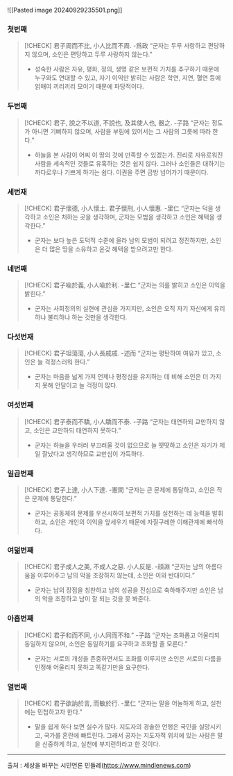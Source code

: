 ![[Pasted image 20240929235501.png]]

### 첫번째
> [!CHECK] 君子周而不比, 小人比而不周. -爲政
> “군자는 두루 사랑하고 편당하지 않으며, 소인은 편당하고 두루 사랑하지 않는다.”
>  - 성숙한 사람은 자유, 평화, 정의, 생명 같은 보편적 가치를 추구하기 때문에 누구와도 연대할 수 있고, 자기 이익만 밝히는 사람은 학연, 지연, 혈연 등에 얽매여 끼리끼리 모이기 때문에 파당적이다.  

### 두번째
> [!CHECK] 君子, 說之不以道, 不說也, 及其使人也, 器之. -子路
> “군자는 정도가 아니면 기뻐하지 않으며, 사람을 부림에 있어서는 그 사람의 그릇에 따라 한다.”
>  - 하늘을 본 사람이 어찌 이 땅의 것에 만족할 수 있겠는가. 진리로 자유로워진 사람을 세속적인 것들로 유혹하는 것은 쉽지 않다. 그러나 소인들은 대하기는 까다로우나 기쁘게 하기는 쉽다. 이권을 주면 금방 넘어가기 때문이다.

### 세번재
> [!CHECK] 君子懷德, 小人懷土. 君子懷刑, 小人懷惠. -里仁
> “군자는 덕을 생각하고 소인은 처하는 곳을 생각하며, 군자는 모범을 생각하고 소인은 혜택을 생각한다.”
>  - 군자는 보다 높은 도덕적 수준에 올라 남의 모범이 되려고 정진하지만, 소인은 더 많은 땅을 소유하고 온갖 혜택을 받으려고만 한다.  

### 네번째
> [!CHECK] 君子喩於義, 小人喩於利. -里仁
> “군자는 의를 밝히고 소인은 이익을 밝힌다.”
>  - 군자는 사회정의의 실현에 관심을 가지지만, 소인은 오직 자기 자신에게 유리하냐 불리하냐 하는 것만을 생각한다. 

### 다섯번재
> [!CHECK] 君子坦蕩蕩, 小人長戚戚. -述而
> “군자는 평탄하여 여유가 있고, 소인은 늘 걱정스러워 한다.”
>  - 군자는 마음을 넓게 가져 언제나 평정심을 유지하는 데 비해 소인은 더 가지지 못해 안달이고 늘 걱정이 많다.  

### 여섯번째
> [!CHECK] 君子泰而不驕, 小人驕而不泰. -子路
> “군자는 태연하되 교만하지 않고, 소인은 교만하되 태연하지 못하다.”
>  - 군자는 하늘을 우러러 부끄러울 것이 없으므로 늘 떳떳하고 소인은 자기가 제일 잘났다고 생각하므로 교만심이 가득하다.

### 일곱번째
> [!CHECK] 君子上達, 小人下達. -憲問
> “군자는 큰 문제에 통달하고, 소인은 작은 문제에 통달한다.”
>  - 군자는 공동체의 문제를 우선시하여 보편적 가치를 실천하는 데 능력을 발휘하고, 소인은 개인의 이익을 앞세우기 때문에 자질구레한 이해관계에 빠삭하다.  
> 
### 여덞번째
> [!CHECK] 君子成人之美, 不成人之惡. 小人反是. -顔淵
> “군자는 남의 아름다움을 이루어주고 남의 악을 조장하지 않는데, 소인은 이와 반대이다.”
>  - 군자는 남의 장점을 칭찬하고 남의 성공을 진심으로 축하해주지만 소인은 남의 악을 조장하고 남이 잘 되는 것을 못 봐준다.  

### 아홉번째
> [!CHECK] 君子和而不同, 小人同而不和.” -子路
> “군자는 조화롭고 어울리되 동일하지 않으며, 소인은 동일하기를 요구하고 조화할 줄 모른다.”
>  - 군자는 서로의 개성을 존중하면서도 조화를 이루지만 소인은 서로의 다름을 인정해 어울리지 못하고 똑같기만을 요구한다.  

### 열번째
> [!CHECK] 君子欲訥於言, 而敏於行. -里仁
> “군자는 말을 어눌하게 하고, 실천에는 민첩하고자 한다.”
>  - 말을 쉽게 하다 보면 실수가 많다. 지도자의 경솔한 언행은 국민을 실망시키고, 국가를 혼란에 빠트린다. 그래서 공자는 지도자적 위치에 있는 사람은 말을 신중하게 하고, 실천에 부지런하라고 한 것이다.

___  
출처 : 세상을 바꾸는 시민언론 민들레(https://www.mindlenews.com)